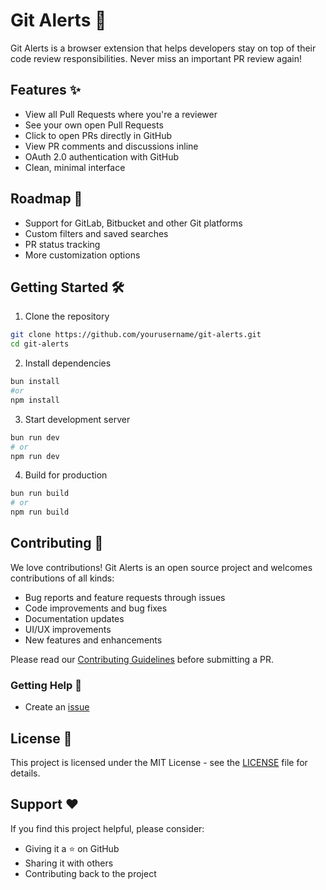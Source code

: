 # Git Alerts 🔔

Git Alerts is a browser extension that helps developers stay on top of their code review responsibilities. Never miss an important PR review again!

## Features ✨

- View all Pull Requests where you're a reviewer
- See your own open Pull Requests
- Click to open PRs directly in GitHub
- View PR comments and discussions inline
- OAuth 2.0 authentication with GitHub
- Clean, minimal interface

## Roadmap 🚀

- Support for GitLab, Bitbucket and other Git platforms
- Custom filters and saved searches
- PR status tracking
- More customization options

## Getting Started 🛠️

1. Clone the repository
```bash
git clone https://github.com/yourusername/git-alerts.git
cd git-alerts
```

2. Install dependencies
```bash
bun install
#or
npm install
```

3. Start development server
```bash
bun run dev
# or
npm run dev
```

4. Build for production
```bash
bun run build 
# or
npm run build
```

## Contributing 👥

We love contributions! Git Alerts is an open source project and welcomes contributions of all kinds:

- Bug reports and feature requests through issues
- Code improvements and bug fixes
- Documentation updates
- UI/UX improvements
- New features and enhancements

Please read our [Contributing Guidelines](CONTRIBUTING.md) before submitting a PR.

### Getting Help 💬

- Create an [issue](https://github.com/yourusername/git-alerts/issues)

## License 📝

This project is licensed under the MIT License - see the [LICENSE](LICENSE) file for details.

## Support ❤️

If you find this project helpful, please consider:
- Giving it a ⭐️ on GitHub
- Sharing it with others
- Contributing back to the project

